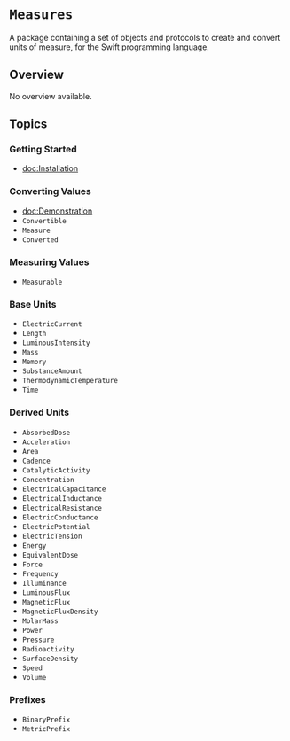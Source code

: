 # ``Measures``

A package containing a set of objects and protocols to create and convert units of measure, for the Swift programming language.

## Overview

No overview available.

## Topics

### Getting Started

- <doc:Installation>

### Converting Values

- <doc:Demonstration>
- ``Convertible``
- ``Measure``
- ``Converted``

### Measuring Values

- ``Measurable``

### Base Units

- ``ElectricCurrent``
- ``Length``
- ``LuminousIntensity``
- ``Mass``
- ``Memory``
- ``SubstanceAmount``
- ``ThermodynamicTemperature``
- ``Time``

### Derived Units

- ``AbsorbedDose``
- ``Acceleration``
- ``Area``
- ``Cadence``
- ``CatalyticActivity``
- ``Concentration``
- ``ElectricalCapacitance``
- ``ElectricalInductance``
- ``ElectricalResistance``
- ``ElectricConductance``
- ``ElectricPotential``
- ``ElectricTension``
- ``Energy``
- ``EquivalentDose``
- ``Force``
- ``Frequency``
- ``Illuminance``
- ``LuminousFlux``
- ``MagneticFlux``
- ``MagneticFluxDensity``
- ``MolarMass``
- ``Power``
- ``Pressure``
- ``Radioactivity``
- ``SurfaceDensity``
- ``Speed``
- ``Volume``

### Prefixes

- ``BinaryPrefix``
- ``MetricPrefix``
